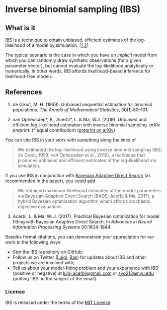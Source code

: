 # Inverse binomial sampling (IBS)

## What is it

IBS is a technique to obtain unbiased, efficient estimates of the log-likelihood of a model by simulation. [[1](#references),[2](#references)]

The typical scenario is the case in which you have an *implicit* model from which you can randomly draw synthetic observations (for a given parameter vector), but cannot evaluate the log-likelihood analytically or numerically. In other words, IBS affords likelihood-based inference for likelihood-free models.

## References

1. de Groot, M. H. (1959). Unbiased sequential estimation for binomial populations. *The Annals of Mathematical Statistics*, 30(1):80–101.

2. van Opheusden\*, B., Acerbi\*, L. & Ma, W.J. (2019). Unbiased and efficient log-likelihood estimation with inverse binomial sampling. *arXiv preprint*. (\* equal contribution) ([preprint on arXiv]())

You can cite IBS in your work with something along the lines of

> We estimated the log-likelihood using inverse binomial sampling (IBS; de Groot, 1959; van Opheusden et al., 2019), a technique that produces unbiased and efficient estimates of the log-likelihood via simulation. 

If you use IBS in conjunction with [Bayesian Adaptive Direct Search](https://github.com/lacerbi/bads) (as recommended in the paper), you could add

> We obtained maximum-likelihood estimates of the model parameters via Bayesian Adaptive Direct Search (BADS; Acerbi & Ma, 2017), a hybrid Bayesian optimization algorithm which affords stochastic objective evaluations.

3. Acerbi, L. & Ma, W. J. (2017). Practical Bayesian optimization for model fitting with Bayesian Adaptive Direct Search. In *Advances in Neural Information Processing Systems* 30:1834-1844.

Besides formal citations, you can demonstrate your appreciation for our work in the following ways:

- *Star* the IBS repository on GitHub;
- Follow us on Twitter ([Luigi](https://twitter.com/AcerbiLuigi), [Bas](https://twitter.com/basvanopheusden)) for updates about IBS and other projects we are involved with;
- Tell us about your model-fitting problem and your experience with IBS (positive or negative) at <luigi.acerbi@gmail.com> or <svo213@nyu.edu> (putting 'IBS' in the subject of the email).

### License

IBS is released under the terms of the [MIT License](https://github.com/lacerbi/ibs/blob/master/LICENSE.txt).
